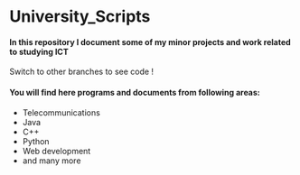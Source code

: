 # University_Scripts

#### In this repository I document some of my minor projects and work related to studying ICT

Switch to other branches to see code !  

#### You will find here programs and documents from following areas:

- Telecommunications
- Java
- C++
- Python 
- Web development
- and many more 
